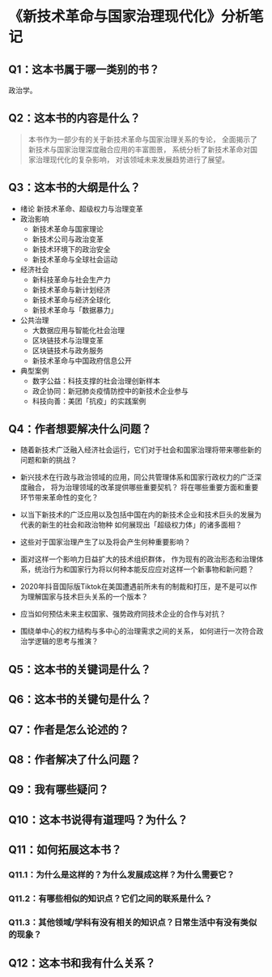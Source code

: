 # 《新技术革命与国家治理现代化》分析笔记

## Q1：这本书属于哪一类别的书？

政治学。

## Q2：这本书的内容是什么？

> 本书作为一部少有的关于新技术革命与国家治理关系的专论，
> 全面揭示了新技术与国家治理深度融合应用的丰富图景，
> 系统分析了新技术革命对国家治理现代化的复杂影响，
> 对该领域未来发展趋势进行了展望。

## Q3：这本书的大纲是什么？

- 绪论 新技术革命、超级权力与治理变革
- 政治影响
  - 新技术革命与国家理论
  - 新技术公司与政治变革
  - 新技术环境下的政治安全
  - 新技术革命与全球社会运动
- 经济社会
  - 新科技革命与社会生产力
  - 新技术革命与新计划经济
  - 新技术革命与经济全球化
  - 新技术革命与「数据暴力」
- 公共治理
  - 大数据应用与智能化社会治理
  - 区块链技术与治理变革
  - 区块链技术与政务服务
  - 新技术革命与中国政府信息公开
- 典型案例
  - 数字公益：科技支撑的社会治理创新样本
  - 政企协同：新冠肺炎疫情防控中的新技术企业参与
  - 科技向善：美团「抗疫」的实践案例

## Q4：作者想要解决什么问题？

- 随着新技术广泛融入经济社会运行，它们对于社会和国家治理将带来哪些新的问题和新的挑战？
- 新兴技术在行政与政治领域的应用，同公共管理体系和国家行政权力的广泛深度融合，
  将为治理领域的改革提供哪些重要契机？
  将在哪些重要方面和重要环节带来革命性的变化？

- 以当下新技术的广泛应用以及包括中国在内的新技术企业和技术巨头的发展为代表的新生的社会和政治物种
  如何展现出「超级权力体」的诸多面相？
- 这些对于国家治理产生了以及将会产生何种重要影响？
- 面对这样一个影响力日益扩大的技术组织群体，
  作为现有的政治形态和治理体系，统治行为和国家行为将以何种本能反应应对这样一个新事物和新问题？
- 2020年抖音国际版Tiktok在美国遭遇前所未有的制裁和打压，是不是可以作为理解国家与技术巨头关系的一个版本？
- 应当如何预估未来主权国家、强势政府同技术企业的合作与对抗？
- 围绕单中心的权力结构与多中心的治理需求之间的关系，
  如何进行一次符合政治学逻辑的思考与推演？

## Q5：这本书的关键词是什么？

## Q6：这本书的关键句是什么？

## Q7：作者是怎么论述的？

## Q8：作者解决了什么问题？

## Q9：我有哪些疑问？

## Q10：这本书说得有道理吗？为什么？

## Q11：如何拓展这本书？

### Q11.1：为什么是这样的？为什么发展成这样？为什么需要它？

### Q11.2：有哪些相似的知识点？它们之间的联系是什么？

### Q11.3：其他领域/学科有没有相关的知识点？日常生活中有没有类似的现象？

## Q12：这本书和我有什么关系？
